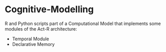 # Cognitive-Modelling

R and Python scripts part of a Computational Model that implements some modules of the Act-R architecture:
  - Temporal Module
  - Declarative Memory
